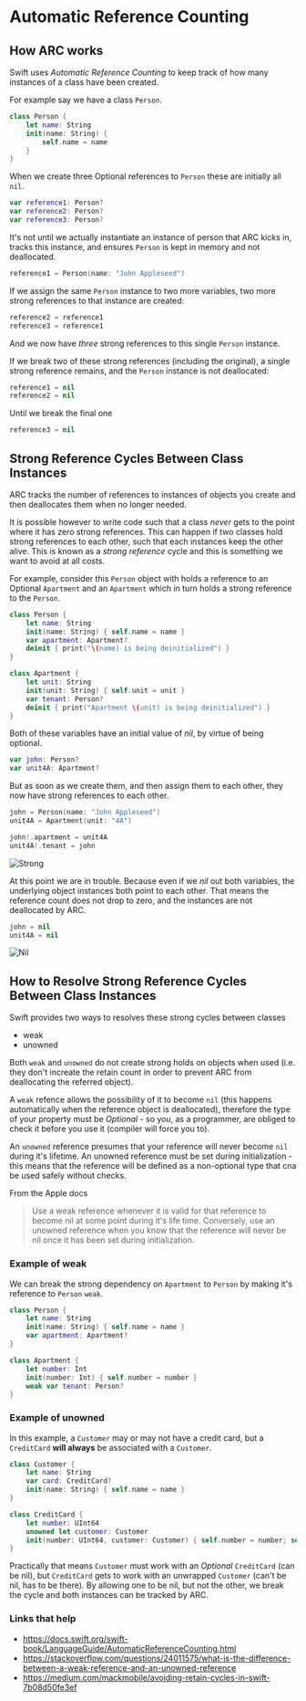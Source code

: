 # Automatic Reference Counting

## How ARC works

Swift uses _Automatic Reference Counting_ to keep track of how many instances of a class have been created.

For example say we have a class `Person`.

```swift
class Person {
    let name: String
    init(name: String) {
        self.name = name
    }
}
```

When we create three Optional references to `Person` these are initially all `nil`.

```swift
var reference1: Person?
var reference2: Person?
var reference3: Person?
```

It's not until we actually instantiate an instance of person that ARC kicks in, tracks this instance, and ensures `Person` is kept in memory and not deallocated.

```swift
reference1 = Person(name: "John Appleseed")
```

If we assign the same `Person` instance to two more variables, two more strong references to that instance are created:

```swift
reference2 = reference1
reference3 = reference1
```

And we now have _three_ strong references to this single `Person` instance.

If we break two of these strong references (including the original), a single strong reference remains, and the `Person` instance is not deallocated:

```swift
reference1 = nil
reference2 = nil
```

Until we break the final one

```swift
reference3 = nil
```

## Strong Reference Cycles Between Class Instances

ARC tracks the number of references to instances of objects you create and then deallocates them when no longer needed.

It is possible however to write code such that a class _never_ gets to the point where it has zero strong references. This can happen if two classes hold strong references to each other, such that each instances keep the other alive. This is known as a _strong reference_ cycle and this is something we want to avoid at all costs.

For example, consider this `Person` object with holds a reference to an Optional `Apartment` and an `Apartment` which in turn holds a strong reference to the `Person`.

```swift
class Person {
    let name: String
    init(name: String) { self.name = name }
    var apartment: Apartment?
    deinit { print("\(name) is being deinitialized") }
}

class Apartment {
    let unit: String
    init(unit: String) { self.unit = unit }
    var tenant: Person?
    deinit { print("Apartment \(unit) is being deinitialized") }
}
```

Both of these variables have an initial value of _nil_, by virtue of being optional.

```swift
var john: Person?
var unit4A: Apartment?
```

But as soon as we create them, and then assign them to each other, they now have strong references to each other.

```swift
john = Person(name: "John Appleseed")
unit4A = Apartment(unit: "4A")

john!.apartment = unit4A
unit4A!.tenant = john
```

![Strong](https://github.com/jrasmusson/ios-starter-kit/blob/master/swift/images/arc-strong.png)


At this point we are in trouble. Because even if we _nil_ out both variables, the underlying object instances both point to each other. That means the reference count does not drop to zero, and the instances are not deallocated by ARC.

```swift
john = nil
unit4A = nil
```

![Nil](https://github.com/jrasmusson/ios-starter-kit/blob/master/swift/images/arc-nil.png)

## How to Resolve Strong Reference Cycles Between Class Instances

Swift provides two ways to resolves these strong cycles between classes

* weak
* unowned

Both `weak` and `unowned` do not create strong holds on objects when used (i.e. they don't increate the retain count in order to prevent ARC from deallocating the referred object).

A `weak` refence allows the possibility of it to become `nil` (this happens automatically when the reference object is deallocated), therefore the type of your property must be _Optional_ - so you, as a programmer, are obliged to check it before you use it (compiler will force you to).

An `unowned` reference presumes that your reference will never become `nil` during it's lifetime. An unowned reference must be set during initialization - this means that the reference will be defined as a non-optional type that cna be used safely without checks.

From the Apple docs
> Use a weak reference whenever it is valid for that reference to become nil at some point during it's life time. Conversely, use an unowned reference when you know that the reference will never be nil once it has been set during initialization.

### Example of weak

We can break the strong dependency on `Apartment` to `Person` by making it's reference to `Person` `weak`. 

```swift
class Person {
    let name: String
    init(name: String) { self.name = name }
    var apartment: Apartment?
}

class Apartment {
    let number: Int
    init(number: Int) { self.number = number }
    weak var tenant: Person?
}
```

### Example of unowned

In this example, a `Customer` may or may not have a credit card, but a `CreditCard` **will always** be associated with a `Customer`. 


```swift
class Customer {
    let name: String
    var card: CreditCard?
    init(name: String) { self.name = name }
}

class CreditCard {
    let number: UInt64
    unowned let customer: Customer
    init(number: UInt64, customer: Customer) { self.number = number; self.customer = customer }
}
```

Practically that means `Customer` must work with an _Optional_ `CreditCard` (can be nil), but `CreditCard` gets to work with an unwrapped `Customer` (can't be nil, has to be there). By allowing one to be nil, but not the other, we break the cycle and both instances can be tracked by ARC.

### Links that help

* https://docs.swift.org/swift-book/LanguageGuide/AutomaticReferenceCounting.html
* https://stackoverflow.com/questions/24011575/what-is-the-difference-between-a-weak-reference-and-an-unowned-reference
* https://medium.com/mackmobile/avoiding-retain-cycles-in-swift-7b08d50fe3ef
